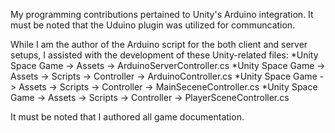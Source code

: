 My programming contributions pertained to Unity's Arduino integration. 
It must be noted that the Uduino plugin was utilized for communcation.

While I am the author of the Arduino script for the both client and server setups, I assisted with the development
of these Unity-related files: 
  *Unity Space Game -> Assets -> ArduinoServerController.cs
  *Unity Space Game -> Assets -> Scripts -> Controller -> ArduinoController.cs
  *Unity Space Game -> Assets -> Scripts -> Controller -> MainSeceneController.cs
  *Unity Space Game -> Assets -> Scripts -> Controller -> PlayerSceneController.cs

It must be noted that I authored all game documentation.

